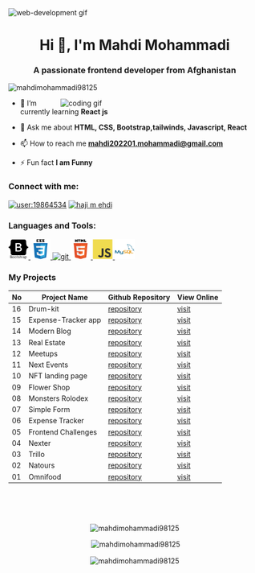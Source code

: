 
<img src="https://www.digitalsolutionservices.com/img/services/web%20development.gif" alt="web-development gif">
<h1 align="center">Hi 👋, I'm Mahdi Mohammadi</h1>
<h3 align="center">A passionate frontend developer from Afghanistan</h3>



<p align="left"> <img src="https://komarev.com/ghpvc/?username=mahdimohammadi98125&label=Profile%20views&color=0e75b6&style=flat" alt="mahdimohammadi98125" /> </p>
<img src="https://c.tenor.com/2uyENRmiUt0AAAAM/coding.gif" alt="coding gif" align="right" width="400"/>
    
- 🌱 I’m currently learning **React js**

- 💬 Ask me about **HTML, CSS, Bootstrap,tailwinds, Javascript, React**

- 📫 How to reach me **mahdi202201.mohammadi@gmail.com**

- ⚡ Fun fact **I am Funny**

<h3 align="left">Connect with me:</h3>
<p align="left">
<a href="https://stackoverflow.com/users/user:19864534" target="blank"><img align="center" src="https://raw.githubusercontent.com/rahuldkjain/github-profile-readme-generator/master/src/images/icons/Social/stack-overflow.svg" alt="user:19864534" height="30" width="40" /></a>
<a href="https://fb.com/haji m ehdi" target="blank"><img align="center" src="https://raw.githubusercontent.com/rahuldkjain/github-profile-readme-generator/master/src/images/icons/Social/facebook.svg" alt="haji m ehdi" height="30" width="40" /></a>
</p>





<h3 align="left">Languages and Tools:</h3>
<p align="left"> <a href="https://getbootstrap.com" target="_blank" rel="noreferrer"> <img src="https://raw.githubusercontent.com/devicons/devicon/master/icons/bootstrap/bootstrap-plain-wordmark.svg" alt="bootstrap" width="40" height="40"/> </a> <a href="https://www.w3schools.com/css/" target="_blank" rel="noreferrer"> <img src="https://raw.githubusercontent.com/devicons/devicon/master/icons/css3/css3-original-wordmark.svg" alt="css3" width="40" height="40"/> </a> <a href="https://git-scm.com/" target="_blank" rel="noreferrer"> <img src="https://www.vectorlogo.zone/logos/git-scm/git-scm-icon.svg" alt="git" width="40" height="40"/> </a> <a href="https://www.w3.org/html/" target="_blank" rel="noreferrer"> <img src="https://raw.githubusercontent.com/devicons/devicon/master/icons/html5/html5-original-wordmark.svg" alt="html5" width="40" height="40"/> </a> <a href="https://developer.mozilla.org/en-US/docs/Web/JavaScript" target="_blank" rel="noreferrer"> <img src="https://raw.githubusercontent.com/devicons/devicon/master/icons/javascript/javascript-original.svg" alt="javascript" width="40" height="40"/> </a> <a href="https://www.mysql.com/" target="_blank" rel="noreferrer"> <img src="https://raw.githubusercontent.com/devicons/devicon/master/icons/mysql/mysql-original-wordmark.svg" alt="mysql" width="40" height="40"/> </a> </p>


<h3 align = "left">My Projects</h3>

| No  | Project Name        | Github Repository                                                | View Online                                                 |
| --- | ------------------- | ---------------------------------------------------------------- | ----------------------------------------------------------- |
| 16  | Drum-kit            | [repository](https://github.com/MahdiMohammadi98125/Drum-Kit)    | [visit](https://drum-kit-mu-wine.vercel.app/)                   
| 15  | Expense-Tracker app | [repository](https://github.com/MahdiMohammadi98125/expense-tracker-app) | [visit](https://expense-tracker-app-f390.netlify.app/)          |
| 14  | Modern Blog         | [repository](https://github.com/Alirezayoom/modern-blog)         | [visit](https://modern-blog-mu.vercel.app/)                 |
| 13  | Real Estate         | [repository](https://github.com/Alirezayoom/real-estate)         | [visit](https://real-estate-alirezayoom.vercel.app)         |
| 12  | Meetups             | [repository](https://github.com/Alirezayoom/meetups)             | [visit](https://meetups-inky.vercel.app)                    |
| 11  | Next Events         | [repository](https://github.com/Alirezayoom/next-events)         | [visit](https://next-events-zeta.vercel.app/)               |
| 10  | NFT landing page    | [repository](https://github.com/Alirezayoom/nft-landing-page)    | [visit](https://nft-landing-page-omega.vercel.app/)         |
| 09  | Flower Shop         | [repository](https://github.com/Alirezayoom/flower-shop)         | [visit](https://flower-shop-two.vercel.app/)                |
| 08  | Monsters Rolodex    | [repository](https://github.com/Alirezayoom/monsters-rolodex)    | [visit](https://monsters-rolodex-lime.vercel.app/)          |
| 07  | Simple Form         | [repository](https://github.com/Alirezayoom/small-form)          | [visit](https://small-form.vercel.app/)                     |
| 06  | Expense Tracker     | [repository](https://github.com/Alirezayoom/expense-tracker)     | [visit](https://expense-tracker-jet-pi.vercel.app/)         |
| 05  | Frontend Challenges | [repository](https://github.com/Alirezayoom/frontend-challenges) | [visit](https://alirezayoom.github.io/frontend-challenges/) |
| 04  | Nexter              | [repository](https://github.com/Alirezayoom/nexter)              | [visit](https://alirezayoom.github.io/nexter/)              |
| 03  | Trillo              | [repository](https://github.com/Alirezayoom/trillo)              | [visit](https://alirezayoom.github.io/trillo/)              |
| 02  | Natours             | [repository](https://github.com/Alirezayoom/natours)             | [visit](https://alirezayoom.github.io/natours/)             |
| 01  | Omnifood            | [repository](https://github.com/Alirezayoom/omnifood)            | [visit](https://alirezayoom.github.io/omnifood/)            |

<br/>
<br/>
<br/>


<p align="center"><img align="center" src="https://github-readme-stats.vercel.app/api/top-langs?username=mahdimohammadi98125&show_icons=true&locale=en&layout=compact" alt="mahdimohammadi98125" /></p>

<p align="center">&nbsp;<img align="center" src="https://github-readme-stats.vercel.app/api?username=mahdimohammadi98125&show_icons=true&locale=en" alt="mahdimohammadi98125" /></p>

<p align="center"><img align="center" src="https://github-readme-streak-stats.herokuapp.com/?user=mahdimohammadi98125&" alt="mahdimohammadi98125" /></p>

